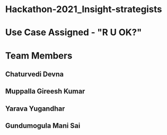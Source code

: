 # Hackathon-2021_Insight-strategists

# Use Case Assigned - "R U OK?"

# Team Members 

## Chaturvedi Devna
## Muppalla Gireesh Kumar
## Yarava Yugandhar
## Gundumogula Mani Sai




